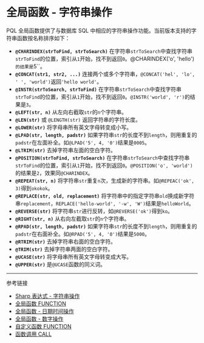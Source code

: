 # 全局函数 - 字符串操作

PQL 全局函数提供了与数据库 SQL 中相应的字符串操作功能。当前版本支持的字符串函数按名称排序如下：

* **`@CHARINDEX(strToFind, strToSearch)`** 在字符串`strToSearch`中查找字符串`strToFind`的位置，索引从`1`开始，找不到返回`0`。@CHARINDEX('o', 'hello')`的结果是`5``。
* **`@CONCAT(str1, str2, ...)`** 连接两个或多个字符串，`@CONCAT('hel', 'lo', ' ', 'world')`返回`'hello world'`。
* **`@INSTR(strToSearch, strToFind)`** 在字符串`strToSearch`中查找字符串`strToFind`的位置，索引从`1`开始，找不到返回`0`。`@INSTR('world', 'r')`的结果是`3`。
* **`@LEFT(str, n)`** 从左向右截取`str`的`n`个字符串。
* **`@LEN(str)`** 或 `@LENGTH(str)` 返回字符串的字符长度。
* **`@LOWER(str)`** 将字母串所有英文字母转变成小写。
* **`@LPAD(str, length, padstr)`** 如果字符串`str`的长度不到`length`，则用重复的`padstr`在左面补全。如`@LPAD('5', 4, '0')`结果是`0005`。
* **`@LTRIM(str)`** 去掉字符串左面的空白字符。
* **`@POSITION(strToFind, strToSearch)`** 在字符串`strToSearch`中查找字符串`strToFind`的位置，索引从`1`开始，找不到返回`0`。`@POSITION('o', 'world')`的结果是`2`，效果同`@CHARINDEX`。
* **`@REPEAT(str, n)`** 将字符串`str`重复`n`次，生成新的字符串。如`@REPEAC('ok', 3)`得到`okokok`。
* **`@REPLACE(str, old, replacement)`** 将字符串中的指定字符串`old`换成新字符串`replacement`，`REPLACE('hello-world', '-w', 'W')`结果是`helloWorld`。
* **`@REVERSE(str)`** 将字符串`str`进行反转，如`@REVERSE('ok')`得到`ko`。
* **`@RIGHT(str, n)`** 从右向左截取`str`的`n`个字符串。
* **`@RPAD(str, length, padstr)`** 如果字符串`str`的长度不到`length`，则用重复的`padstr`在右面补全。如`@RPAD('5', 4, '0')`结果是`5000`。
* **`@RTRIM(str)`** 去掉字符串右面的空白字符。
* **`@TRIM(str)`** 去掉字符串两面的空白字符。
* **`@UCASE(str)`** 将字母串所有英文字母转变成大写。
* **`@UPPER(str)`** 是`@UCASE`函数的同义词。

---
参考链接

* [Sharp 表达式 - 字符串操作](/sharp-text.md)
* [全局函数 FUNCTION](/pql/global-function.md)
* [全局函数 - 日期时间操作](/pql/function-datetime.md)
* [全局函数 - 数字操作](/pql/function-numeric.md)
* [自定义函数 FUNCTION](/pql/function.md)
* [函数调用 CALL](/pql/call.md)
